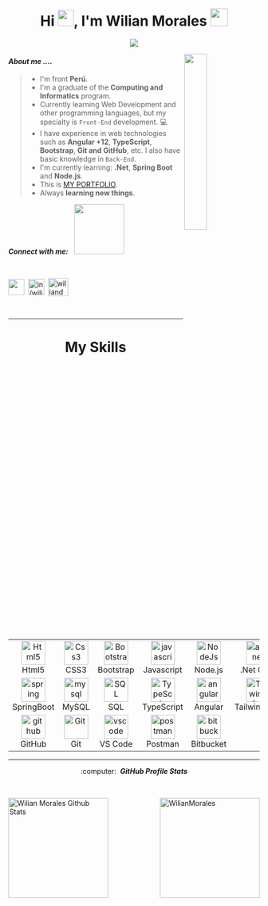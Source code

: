 <div align="center">
  <h1> Hi <img src="https://media.giphy.com/media/hvRJCLFzcasrR4ia7z/giphy.gif" width="32">, I'm Wilian Morales <img src = "https://media2.giphy.com/media/QssGEmpkyEOhBCb7e1/giphy.gif?cid=ecf05e47a0n3gi1bfqntqmob8g9aid1oyj2wr3ds3mg700bl&rid=giphy.gif" width = 35px> </h1>
 </div>
  <p align="center">
    <a href="#"><img src="https://readme-typing-svg.herokuapp.com?color=23799&lines=Front-End+D𝚎𝚟𝚎𝚕𝚘𝚙𝚎𝚛+Jr.;<Programmer/>!%20|%20Web%20Dev%20|Angular%20Dev%20Jr.;Always%20learning%20new%20things!&center=true&width=500&height=50"></a>
  </p>

<img src='https://i.ibb.co/h8HTwMX/code.gif' align='right' width="30%" />

#### ***About me ....***
>- I'm front **Perú**.
>- I'm a graduate of the **Computing and Informatics** program.
>- Currently learning Web Development and other programming languages, but my specialty is `Front-End` development. :computer:
>- I have experience in web technologies such as **Angular +12**, **TypeScript**, **Bootstrap**, **Git and GitHub**, etc. I also have basic knowledge in `Back-End`. 
>- I'm currently learning: **.Net**, **Spring Boot** and **Node.js**.
>- This is [MY PORTFOLIO](https://wilianmorales.github.io/my-portfolio).
>- Always **learning new things**.

<p align="left"><i><b>Connect with me:</b></i> &nbsp; <img src='https://raw.githubusercontent.com/ShahriarShafin/ShahriarShafin/main/Assets/handshake.gif' width="100px"></p>
   <br>
   
   <p align="left">
    <a href = 'https://github.com/WilianMorales' target="_blank"> <img width = '32px' align= 'center' src="https://raw.githubusercontent.com/rahulbanerjee26/githubAboutMeGenerator/main/icons/github.svg"/></a>&nbsp;
     <a href="https://www.linkedin.com/in/wilian-moralesch/" target="_blank"><img align="center" src="https://raw.githubusercontent.com/rahuldkjain/github-profile-readme-generator/master/src/images/icons/Social/linked-in-alt.svg" alt="in/wilian-moralesch" height="32" width="32" /></a>&nbsp;
     <a href="https://dev.to/wilianmorales" target="_blank"><img align="center" src="https://cdn.jsdelivr.net/npm/simple-icons@3.0.1/icons/dev-dot-to.svg" alt="wiliandev" height="36" width="40" /></a>
    </p>
    
 <br>

---

<div align="center"> <h1> My Skills </h1> </div>

<table align="center">
  <tr>
      <td align="center" width="96">
      <a href="#html5">
        <img src="https://img.icons8.com/color/48/000000/html-5.png" width="48" height="48" alt="Html5" />
      </a>
      <br>Html5
    </td>
    <td align="center" width="96">
      <a href="#css3">
        <img src="https://img.icons8.com/color/48/000000/css3.png" width="48" height="48" alt="Css3" />
      </a>
      <br>CSS3
    </td>
     <td align="center" width="96">
      <a href="#bootstrap">
        <img src="https://img.icons8.com/color/48/000000/bootstrap.png" width="48" height="48" alt="Bootstrap" />
      </a>
      <br>Bootstrap
    </td>
     <td align="center" width="96">
      <a href="#js">
        <img src="https://img.icons8.com/color/48/000000/javascript.png" width="48" height="48" alt="javascript" />
      </a>
      <br>Javascript
    </td>
    <td align="center" width="96">
      <a href="#nodejs">
        <img src="https://img.icons8.com/fluency/48/node-js.png" width="48" height="48" alt="NodeJs" />
      </a>
      <br>Node.js
    </td>
    <td align="center" width="96">
      <a href="#aspnet">
        <img src="https://img.icons8.com/color/48/net-framework.png" width="48" height="48" alt="aspnet" />
      </a>
      <br>.Net Core
    </td>
  </tr>

  <tr>
     <td align="center" width="96">
        <a href="#spring" >
          <img src="https://i.ibb.co/BPPSgG9/springboot.png" width="48" height="48" alt="spring" />
        </a>
        <br>SpringBoot
      </td>
      <td align="center" width="96">
      <a href="#mysql">
        <img src="https://img.icons8.com/color/48/mysql-logo.png" width="48" height="48" alt="mysql" />
      </a>
      <br>MySQL
    </td>
    <td align="center" width="96">
      <a href="#SQL">
        <img src="https://img.icons8.com/fluency/48/sql.png" width="48" height="48" alt="SQL" />
      </a>
      <br>SQL
    </td>
     <td align="center" width="96">
      <a href="#ts">
        <img src="https://img.icons8.com/fluency/48/typescript--v1.png" width="48" height="48" alt="TypeScript" />
      </a>
      <br>TypeScript
    </td>
    <td align="center" width="96">
      <a href="#angular">
        <img src="https://i.ibb.co/RB4qZhf/angular.png" width="48" height="48" alt="angular" />
      </a>
      <br>Angular
    </td>
    <td align="center" width="96">
        <a href="#TailwindCss">
            <img src="https://img.icons8.com/fluency/48/tailwind_css.png" width="48" height="48"
                alt="TailwindCss" />
        </a>
        <br>TailwindCSS
    </td>
  </tr>
 
   <tr>
    <td align="center" width="96">
      <a href="#github" >
        <img src="https://raw.githubusercontent.com/rahulbanerjee26/githubAboutMeGenerator/main/icons/github.svg" width="48" height="48" alt="github" />
      </a>
      <br>GitHub
    </td>
      <td align="center" width="96">
      <a href="#git" >
        <img src="https://upload.wikimedia.org/wikipedia/commons/thumb/3/3f/Git_icon.svg/1200px-Git_icon.svg.png" width="48" height="48" alt="Git" />
      </a>
      <br>Git
    </td>
      <td align="center"  width="96">
      <a href="#vscode">
        <img src="https://www.vectorlogo.zone/logos/visualstudio_code/visualstudio_code-icon.svg" width="48" height="48" alt="vscode" />
      </a>
      <br>VS Code
    </td>
      <td align="center" width="96">
      <a href="#postman" >
        <img src="https://www.vectorlogo.zone/logos/getpostman/getpostman-icon.svg" width="48" height="48" alt="postman" />
      </a>
      <br>Postman
    </td>
     <td align="center" width="96">
      <a href="#bitbucket" >
        <img src="https://img.icons8.com/external-tal-revivo-color-tal-revivo/48/external-bitbucket-is-a-web-based-version-control-repository-hosting-service-logo-color-tal-revivo.png" width="48" height="48" alt="bitbucket" />
      </a>
      <br>Bitbucket
    </td>
  </tr>
  
</table>


<hr/>

  <p align="center">:computer: &nbsp;<i><b>GitHub Profile Stats</b></i></p>
   <br>
  
  <p>
    <img align="left" alt="Wilian Morales Github Stats" src="https://github-readme-stats.vercel.app/api?username=WilianMorales&show_icons=true&count_private=true&theme=algolia" height="200px"/>
    &nbsp;

  <img align="right" src="https://github-readme-stats.vercel.app/api/top-langs?username=WilianMorales&langs_count=10&show_icons=true&locale=en&layout=compact&theme=algolia" alt="WilianMorales" height="200px"/>
 </p>
